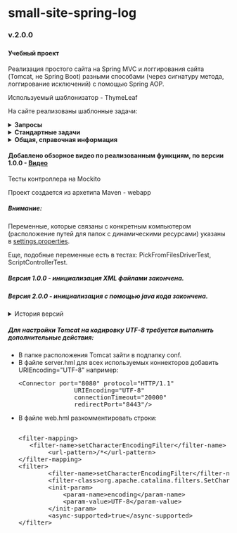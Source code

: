 # small-site-spring-log
<h3>v.2.0.0<h3>
<h4>Учебный проект</h4>

<p>Реализация простого сайта на Spring MVC и логгирования сайта (Tomcat, не Spring Boot) разными способами (через сигнатуру метода, логгирование исключений) с помощью Spring AOP.</p>
<p>Используемый шаблонизатор - ThymeLeaf</p>
<p>На сайте реализованы шаблонные задачи:</p>
<details><summary><b>Запросы</b></summary>

<p><b>Enum в классе RequestPageStorage</b> из пакета package com.npn.spring.learning.logger.smallsite.models описывает
 запросы и связывает их с представлениями</p>
<p>Контроллер для этих запросов <b>HelloController</b> из пакета package com.npn.spring.learning.logger.smallsite.controllers</p>
<p>Реализованные следующие запросы:</p>
<ul>
<li>GET через window.location.href</li>
<li>GET запросом через html form</li>
<li>POST через html form</li>
<li>POST через Thymeleaf form</li>
<li>POST через JavaScript и Json, оправка и получение данных</li>
</ul>

</details>
<details><summary><b>Стандартные задачи</b></summary>

<p><b>Enum в классе OperationPageStorage</b> из пакета com.npn.spring.learning.logger.smallsite.models описывает
 запросы и связывает их с представлениями</p>
<p>Контроллер для этих запросов <b>OperationController</b> из пакета com.npn.spring.learning.logger.smallsite.controllers</p>
<p>Реализованные следующие задачи:</p>
<ul>
<li>Запоминание пользователя через cookie на 30 секунд.</li>
<li>Отправка даты и времени на сервер, перекодирование из локального в UTC и получение даты от сервера.</li>
<li>Скачивание файла с сервера (динамическое получение файла) через GET запрос</li>
<li>Загрузка файла на сервер</li>
<li>Проигрывание музыки</li>
</ul>


</details>

<details><summary><b>Общая, справочная информация</b></summary>

<ul>
<li>Контроллер MainPageController из пакета com.npn.spring.learning.logger.smallsite.controllers является контроллером основной страницы,
 и страницы-заместителя при ошибках.</li>
<li>Контроллер ScriptController из пакета com.npn.spring.learning.logger.smallsite.controllers является контроллером работы 
 с запросами выдающими/получающими данные не в виде формы,а в виде Json, тела запроса и т.п. 
</li>
<li>Представления находятся по адресу src/main/webapp/WEB-INF/views</li>
<li>Настройки xml находятся по адресу src/main/webapp/WEB-INF</li>
<li>Внешние скрипты JS находятся по адресу src/main/resources/viewsresource/scripts/my</li>
<li>Классы, выполняющие логгирование находятся в пакете com.npn.spring.learning.logger.smallsite.loggers</li>
<li>Для версии с настройками из Java кода, конфигурационные классы находятся в пакете com.npn.spring.learning.logger.smallsite.configs</li>
</ul>


</details>

<h4>Добавлено обзорное видео по реализованным функциям, по версии 1.0.0 -  <a href="https://github.com/Novoselov-pavel/small-site-spring-log/blob/master/server_All.mp4">Видео</a></h4>

<p>Тесты контроллера на Mockito</p>
<p>Проект создается из архетипа Maven - webapp</p>
<h5>Внимание:</h5>
<p>Переменные, которые связаны с конкретным компьютером (расположение путей для папок с динамическими ресурсами)
указаны в <a href="https://github.com/Novoselov-pavel/small-site-spring-log/blob/master/src/main/resources/settings.properties">settings.properties</a>.</p>
<p>Еще, подобные переменные есть в тестах: PickFromFilesDriverTest, ScriptControllerTest.</p>

<h5>Версия 1.0.0 - инициализация XML файлами закончена.</h5>
<h5>Версия 2.0.0 - инициализация с помощью java кода закончена.</h5>

<details><summary>История версий</summary>

<h5>Версия 2.0.0</h5>
<p>Изменено конфигурирование, на конфигурирование из Java кода.
</p>

<h5>Версия 1.0.0</h5>
<p>Внесены некоторые изменения. В связи с ConcurrentModificationException List-ы заменены на потоковобезопасные - CopyOnWriteArrayList. 
Добавлен метод логгирования исключений и перенаправления на страницу сообщающую об ошибке на основе Spring AOP.
</p>


<h5>Версия 0.0.9</h5>
<p>Реализован проигрыватель музыки на основе HTML Audio посредством JavaScript.
</p>


<h5>Версия 0.0.8</h5>
<p>Выполнена загрузка файлов на сервер через Ajax. Выполнены тесты.
</p>

<h5>Версия 0.0.7.a</h5>
<p>Выполнена привязка папки для компонента карусель из файла settings.properties (operation.form.sendFile.dir).
Добавлены тесты.
</p>

<h5>Версия 0.0.7</h5>
<p>Выполнена реализация скачивания данных с сервера (не статические объекты, через GET-запрос).
</p>

<h5>Версия 0.0.6</h5>
<p>Выполнена передача данных на сервер/с сервера в формате text/plain.
Исправлены ошибки в работе с Cookie
</p>


<h5>Версия 0.0.5</h5>
<p>Изменена адресация страниц с применением аннотации @RequestMapping() для контролллеров.
Произведен рефакторинг и добавление контроллеров.
Добавлено меню разработки шаблонных задач.
Добавлена работа с Cookie - запоминание пользователя с редиректом на текущую страницу.
Добавлены тесты для работы с Cookie.
</p>

<h5>Версия 0.0.4.a</h5>
<p>Рефакторинг. Некоторое изменение верстки страниц для более красивого дизайна. 
Закончены все задачи связанные с обработкой простых запросов</p>

<h5>Версия 0.0.4</h5>
<p>Некоторые изменения в классах для тестов Mockito и добавление тестов для HelloController GET и POST запросы</p>
<p>Внесены некоторые изменения по результатам тестов в контроллер</p>

<h5>Версия 0.0.3</h5>
<p>Добавлено логгирование методов пакета model через AOP и XML-конфигурацию</p>

<h5>Версия 0.0.2</h5>
<p>Реализована работа с POST и GET запросами через Json</p>

<h5>Версия 0.0.1</h5>
<p>Реализована работа с POST и GET запросами, использование фрагментов ThymeLeaf для более кастомной шаблонизации</p>

</details>



<h5>Для настройки Tomcat на кодировку UTF-8 требуется выполнить дополнительные действия:</h5>
<ul>
<li>В папке расположения Tomcat зайти в подпапку conf.</li>
<li>В файле server.hml для всех используемых коннекторов добавить URIEncoding="UTF-8" например:<pre>
&lt;Connector port=&quot;8080&quot; protocol=&quot;HTTP/1.1&quot;
               URIEncoding=&quot;UTF-8&quot;
               connectionTimeout=&quot;20000&quot;
               redirectPort=&quot;8443&quot;/&gt;
</pre>
</li>
<li>В файле web.hml разкомментировать строки:<pre>    
&lt;filter-mapping&gt;
   &lt;filter-name&gt;setCharacterEncodingFilter&lt;/filter-name&gt;
        &lt;url-pattern&gt;/*&lt;/url-pattern&gt;
&lt;/filter-mapping&gt;
&lt;filter&gt;
        &lt;filter-name&gt;setCharacterEncodingFilter&lt;/filter-name&gt;
        &lt;filter-class&gt;org.apache.catalina.filters.SetCharacterEncodingFilter&lt;/filter-class&gt;
        &lt;init-param&gt;
            &lt;param-name&gt;encoding&lt;/param-name&gt;
            &lt;param-value&gt;UTF-8&lt;/param-value&gt;
        &lt;/init-param&gt;
        &lt;async-supported&gt;true&lt;/async-supported&gt;
&lt;/filter&gt;
</pre>
</li> 
</ul>